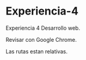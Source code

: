 # Experiencia-4
Experiencia 4 Desarrollo web.

Revisar con Google Chrome.

Las rutas estan relativas.
